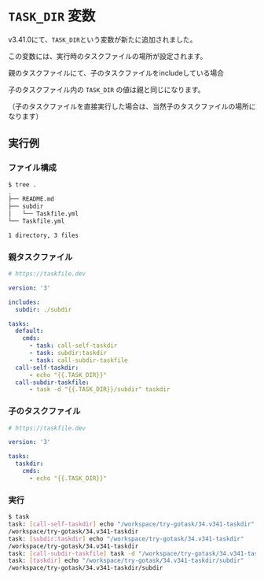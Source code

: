# ```TASK_DIR``` 変数

v3.41.0にて、```TASK_DIR```という変数が新たに追加されました。

この変数には、実行時のタスクファイルの場所が設定されます。

親のタスクファイルにて、子のタスクファイルをincludeしている場合

子のタスクファイル内の ```TASK_DIR``` の値は親と同じになります。

（子のタスクファイルを直接実行した場合は、当然子のタスクファイルの場所になります）

## 実行例

### ファイル構成

```sh
$ tree .
.
├── README.md
├── subdir
│   └── Taskfile.yml
└── Taskfile.yml

1 directory, 3 files
```

### 親タスクファイル

```yaml
# https://taskfile.dev

version: '3'

includes:
  subdir: ./subdir

tasks:
  default:
    cmds:
      - task: call-self-taskdir
      - task: subdir:taskdir
      - task: call-subdir-taskfile
  call-self-taskdir:
      - echo "{{.TASK_DIR}}"
  call-subdir-taskfile:
      - task -d "{{.TASK_DIR}}/subdir" taskdir

```

### 子のタスクファイル

```yaml
# https://taskfile.dev

version: '3'

tasks:
  taskdir:
    cmds:
      - echo "{{.TASK_DIR}}"
```

### 実行

```sh
$ task
task: [call-self-taskdir] echo "/workspace/try-gotask/34.v341-taskdir"
/workspace/try-gotask/34.v341-taskdir                                   # <-- 親タスクファイルの場所
task: [subdir:taskdir] echo "/workspace/try-gotask/34.v341-taskdir"
/workspace/try-gotask/34.v341-taskdir                                   # <-- 子のタスクファイルからの実行だが、場所は親タスクファイルの場所となる
task: [call-subdir-taskfile] task -d "/workspace/try-gotask/34.v341-taskdir/subdir" taskdir
task: [taskdir] echo "/workspace/try-gotask/34.v341-taskdir/subdir"
/workspace/try-gotask/34.v341-taskdir/subdir                            # <-- 子のタスクファイルを直接実行した場合は、場所は子のタスクファイルの場所
```